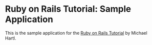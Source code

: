 # Ruby on Rails Tutorial: Sample Application

This is the sample application for the [Ruby on Rails Tutorial](http://railstutorial.org/) by Michael Hartl.